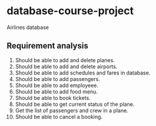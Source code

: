 # database-course-project
Airlines database
## Requirement analysis
1. Should be able to add and delete planes.
2. Should be able to add and delete airports.
3. Should be able to add schedules and fares in database.
4. Should be able to add passengers.
5. Should be able to add employeee.
6. Should be able to add food menu.
7. Should be able to book tickets.
8. Should be able to get current status of the plane.
9. Get the list of passengers and crew in a plane.
10. Should be able to cancel a booking.

